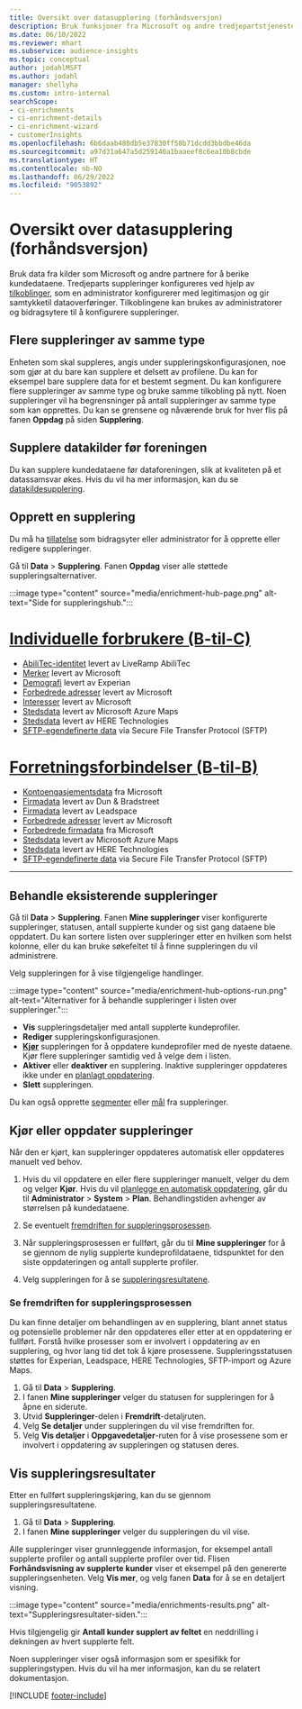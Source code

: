 ```yaml
---
title: Oversikt over datasupplering (forhåndsversjon)
description: Bruk funksjoner fra Microsoft og andre tredjepartstjenester til å supplere kundedataene.
ms.date: 06/10/2022
ms.reviewer: mhart
ms.subservice: audience-insights
ms.topic: conceptual
author: jodahlMSFT
ms.author: jodahl
manager: shellyha
ms.custom: intro-internal
searchScope:
- ci-enrichments
- ci-enrichment-details
- ci-enrichment-wizard
- customerInsights
ms.openlocfilehash: 6b6daab480db5e37830ff58b71dcdd3bbdbe46da
ms.sourcegitcommit: a97d31a647a5d259140a1baaeef8c6ea10b8cbde
ms.translationtype: HT
ms.contentlocale: nb-NO
ms.lasthandoff: 06/29/2022
ms.locfileid: "9053892"
---
```

# <a name="data-enrichment-preview-overview"></a>Oversikt over datasupplering (forhåndsversjon)

Bruk data fra kilder som Microsoft og andre partnere for å berike kundedataene. Tredjeparts suppleringer konfigureres ved hjelp av [tilkoblinger](connections.md), som en administrator konfigurerer med legitimasjon og gir samtykketil dataoverføringer. Tilkoblingene kan brukes av administratorer og bidragsytere til å konfigurere suppleringer.  

## <a name="multiple-enrichments-of-the-same-type"></a>Flere suppleringer av samme type

Enheten som skal suppleres, angis under suppleringskonfigurasjonen, noe som gjør at du bare kan supplere et delsett av profilene. Du kan for eksempel bare supplere data for et bestemt segment. Du kan konfigurere flere suppleringer av samme type og bruke samme tilkobling på nytt. Noen suppleringer vil ha begrensninger på antall suppleringer av samme type som kan opprettes. Du kan se grensene og nåværende bruk for hver flis på fanen **Oppdag** på siden **Supplering**.

## <a name="enrich-data-sources-before-unification"></a>Supplere datakilder før foreningen

Du kan supplere kundedataene før dataforeningen, slik at kvaliteten på et datassamsvar økes. Hvis du vil ha mer informasjon, kan du se [datakildesupplering](data-sources-enrichment.md).

## <a name="create-an-enrichment"></a>Opprett en supplering

Du må ha [tillatelse](permissions.md) som bidragsyter eller administrator for å opprette eller redigere suppleringer.

Gå til **Data** > **Supplering**. Fanen **Oppdag** viser alle støttede suppleringsalternativer.

:::image type="content" source="media/enrichment-hub-page.png" alt-text="Side for suppleringshub.":::

# <a name="individual-consumers-b-to-c"></a>[Individuelle forbrukere (B-til-C)](#tab/b2c)

- [AbiliTec-identitet](enrichment-liveramp.md) levert av LiveRamp AbiliTec
- [Merker](enrichment-microsoft.md) levert av Microsoft
- [Demografi](enrichment-experian.md) levert av Experian
- [Forbedrede adresser](enrichment-enhanced-addresses.md) levert av Microsoft
- [Interesser](enrichment-microsoft.md) levert av Microsoft
- [Stedsdata](enrichment-azure-maps.md) levert av Microsoft Azure Maps
- [Stedsdata](enrichment-here.md) levert av HERE Technologies
- [SFTP-egendefinerte data](enrichment-SFTP-custom-import.md) via Secure File Transfer Protocol (SFTP)

# <a name="business-accounts-b-to-b"></a>[Forretningsforbindelser (B-til-B)](#tab/b2b)

- [Kontoengasjementsdata](enrichment-office.md) fra Microsoft
- [Firmadata](enrichment-dnb.md) levert av Dun & Bradstreet
- [Firmadata](enrichment-leadspace.md) levert av Leadspace
- [Forbedrede adresser](enrichment-enhanced-addresses.md) levert av Microsoft
- [Forbedrede firmadata](enrichment-enhanced-company-data.md) fra Microsoft
- [Stedsdata](enrichment-azure-maps.md) levert av Microsoft Azure Maps
- [Stedsdata](enrichment-here.md) levert av HERE Technologies
- [SFTP-egendefinerte data](enrichment-SFTP-custom-import.md) via Secure File Transfer Protocol (SFTP)

---

## <a name="manage-existing-enrichments"></a>Behandle eksisterende suppleringer

Gå til **Data** > **Supplering**. Fanen **Mine suppleringer** viser konfigurerte suppleringer, statusen, antall supplerte kunder og sist gang dataene ble oppdatert. Du kan sortere listen over suppleringer etter en hvilken som helst kolonne, eller du kan bruke søkefeltet til å finne suppleringen du vil administrere.

Velg suppleringen for å vise tilgjengelige handlinger.

:::image type="content" source="media/enrichment-hub-options-run.png" alt-text="Alternativer for å behandle suppleringer i listen over suppleringer.":::

- **Vis** suppleringsdetaljer med antall supplerte kundeprofiler.
- **Rediger** suppleringskonfigurasjonen.
- [**Kjør**](#run-or-refresh-enrichments) suppleringen for å oppdatere kundeprofiler med de nyeste dataene. Kjør flere suppleringer samtidig ved å velge dem i listen.
- **Aktiver** eller **deaktiver** en supplering. Inaktive suppleringer oppdateres ikke under en [planlagt oppdatering](system.md#schedule-tab).
- **Slett** suppleringen.

Du kan også opprette [segmenter](segments.md) eller [mål](measures.md) fra suppleringer.

## <a name="run-or-refresh-enrichments"></a>Kjør eller oppdater suppleringer

Når den er kjørt, kan suppleringer oppdateres automatisk eller oppdateres manuelt ved behov.

1. Hvis du vil oppdatere en eller flere suppleringer manuelt, velger du dem og velger **Kjør**. Hvis du vil [planlegge en automatisk oppdatering](system.md#schedule-tab), går du til **Administrator** > **System** > **Plan**. Behandlingstiden avhenger av størrelsen på kundedataene.

1. Se eventuelt [fremdriften for suppleringsprosessen](#see-the-progress-of-the-enrichment-process).

1. Når suppleringsprosessen er fullført, går du til **Mine suppleringer** for å se gjennom de nylig supplerte kundeprofildataene, tidspunktet for den siste oppdateringen og antall supplerte profiler.

1. Velg suppleringen for å se [suppleringsresultatene](#view-enrichment-results).

### <a name="see-the-progress-of-the-enrichment-process"></a>Se fremdriften for suppleringsprosessen

Du kan finne detaljer om behandlingen av en supplering, blant annet status og potensielle problemer når den oppdateres eller etter at en oppdatering er fullført. Forstå hvilke prosesser som er involvert i oppdatering av en supplering, og hvor lang tid det tok å kjøre prosessene. Suppleringsstatusen støttes for Experian, Leadspace, HERE Technologies, SFTP-import og Azure Maps.

1. Gå til **Data** > **Supplering**.
1. I fanen **Mine suppleringer** velger du statusen for suppleringen for å åpne en siderute.
1. Utvid **Suppleringer**-delen i **Fremdrift**-detaljruten.
1. Velg **Se detaljer** under suppleringen du vil vise fremdriften for.
1. Velg **Vis detaljer** i **Oppgavedetaljer**-ruten for å vise prosessene som er involvert i oppdatering av suppleringen og statusen deres.

## <a name="view-enrichment-results"></a>Vis suppleringsresultater

Etter en fullført suppleringskjøring, kan du se gjennom suppleringsresultatene.

1. Gå til **Data** > **Supplering**.
1. I fanen **Mine suppleringer** velger du suppleringen du vil vise.

Alle suppleringer viser grunnleggende informasjon, for eksempel antall supplerte profiler og antall supplerte profiler over tid. Flisen **Forhåndsvisning av supplerte kunder** viser et eksempel på den genererte suppleringsenheten. Velg **Vis mer**, og velg fanen **Data** for å se en detaljert visning.

:::image type="content" source="media/enrichments-results.png" alt-text="Suppleringsresultater-siden.":::

Hvis tilgjengelig gir **Antall kunder supplert av feltet** en neddrilling i dekningen av hvert supplerte felt.

Noen suppleringer viser også informasjon som er spesifikk for suppleringstypen. Hvis du vil ha mer informasjon, kan du se relatert dokumentasjon.

[!INCLUDE [footer-include](includes/footer-banner.md)]
